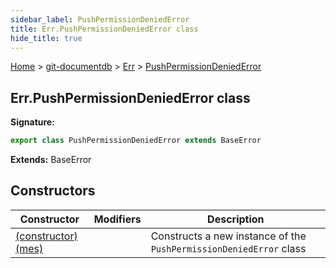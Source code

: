 ```yaml
---
sidebar_label: PushPermissionDeniedError
title: Err.PushPermissionDeniedError class
hide_title: true
---
```


[Home](./index.md) &gt; [git-documentdb](./git-documentdb.md) &gt; [Err](./git-documentdb.err.md) &gt; [PushPermissionDeniedError](./git-documentdb.err.pushpermissiondeniederror.md)

## Err.PushPermissionDeniedError class


<b>Signature:</b>

```typescript
export class PushPermissionDeniedError extends BaseError 
```
<b>Extends:</b> BaseError

## Constructors

|  Constructor | Modifiers | Description |
|  --- | --- | --- |
|  [(constructor)(mes)](./git-documentdb.err.pushpermissiondeniederror._constructor_.md) |  | Constructs a new instance of the <code>PushPermissionDeniedError</code> class |

